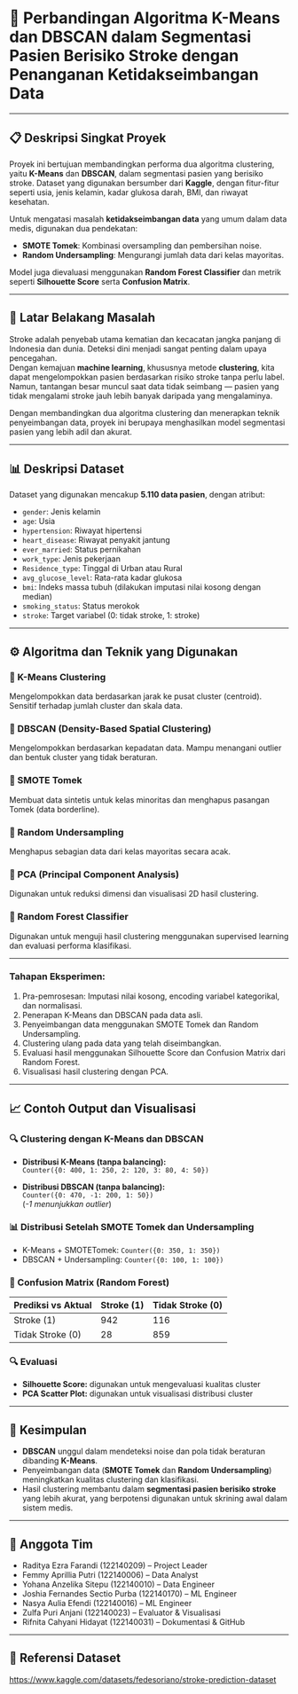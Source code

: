 # 🧠 **Perbandingan Algoritma K-Means dan DBSCAN dalam Segmentasi Pasien Berisiko Stroke dengan Penanganan Ketidakseimbangan Data**

---

## 📋 **Deskripsi Singkat Proyek**

Proyek ini bertujuan membandingkan performa dua algoritma clustering, yaitu **K-Means** dan **DBSCAN**, dalam segmentasi pasien yang berisiko stroke. Dataset yang digunakan bersumber dari **Kaggle**, dengan fitur-fitur seperti usia, jenis kelamin, kadar glukosa darah, BMI, dan riwayat kesehatan.

Untuk mengatasi masalah **ketidakseimbangan data** yang umum dalam data medis, digunakan dua pendekatan:
- **SMOTE Tomek**: Kombinasi oversampling dan pembersihan noise.
- **Random Undersampling**: Mengurangi jumlah data dari kelas mayoritas.

Model juga dievaluasi menggunakan **Random Forest Classifier** dan metrik seperti **Silhouette Score** serta **Confusion Matrix**.

---

## 🧠 **Latar Belakang Masalah**

Stroke adalah penyebab utama kematian dan kecacatan jangka panjang di Indonesia dan dunia. Deteksi dini menjadi sangat penting dalam upaya pencegahan.  
Dengan kemajuan **machine learning**, khususnya metode **clustering**, kita dapat mengelompokkan pasien berdasarkan risiko stroke tanpa perlu label. Namun, tantangan besar muncul saat data tidak seimbang — pasien yang tidak mengalami stroke jauh lebih banyak daripada yang mengalaminya.

Dengan membandingkan dua algoritma clustering dan menerapkan teknik penyeimbangan data, proyek ini berupaya menghasilkan model segmentasi pasien yang lebih adil dan akurat.

---

## 📊 **Deskripsi Dataset**

Dataset yang digunakan mencakup **5.110 data pasien**, dengan atribut:

- `gender`: Jenis kelamin  
- `age`: Usia  
- `hypertension`: Riwayat hipertensi  
- `heart_disease`: Riwayat penyakit jantung  
- `ever_married`: Status pernikahan  
- `work_type`: Jenis pekerjaan  
- `Residence_type`: Tinggal di Urban atau Rural  
- `avg_glucose_level`: Rata-rata kadar glukosa  
- `bmi`: Indeks massa tubuh (dilakukan imputasi nilai kosong dengan median)  
- `smoking_status`: Status merokok  
- `stroke`: Target variabel (0: tidak stroke, 1: stroke)

---

## ⚙️ **Algoritma dan Teknik yang Digunakan**

### 🔹 K-Means Clustering  
Mengelompokkan data berdasarkan jarak ke pusat cluster (centroid).  
Sensitif terhadap jumlah cluster dan skala data.

### 🔹 DBSCAN (Density-Based Spatial Clustering)  
Mengelompokkan berdasarkan kepadatan data. Mampu menangani outlier dan bentuk cluster yang tidak beraturan.

### 🔹 SMOTE Tomek  
Membuat data sintetis untuk kelas minoritas dan menghapus pasangan Tomek (data borderline).

### 🔹 Random Undersampling  
Menghapus sebagian data dari kelas mayoritas secara acak.

### 🔹 PCA (Principal Component Analysis)  
Digunakan untuk reduksi dimensi dan visualisasi 2D hasil clustering.

### 🔹 Random Forest Classifier  
Digunakan untuk menguji hasil clustering menggunakan supervised learning dan evaluasi performa klasifikasi.

---

### Tahapan Eksperimen:
1. Pra-pemrosesan: Imputasi nilai kosong, encoding variabel kategorikal, dan normalisasi.
2. Penerapan K-Means dan DBSCAN pada data asli.
3. Penyeimbangan data menggunakan SMOTE Tomek dan Random Undersampling.
4. Clustering ulang pada data yang telah diseimbangkan.
5. Evaluasi hasil menggunakan Silhouette Score dan Confusion Matrix dari Random Forest.
6. Visualisasi hasil clustering dengan PCA.

---

## 📈 **Contoh Output dan Visualisasi**

### 🔍 Clustering dengan K-Means dan DBSCAN

- **Distribusi K-Means (tanpa balancing):**  
  `Counter({0: 400, 1: 250, 2: 120, 3: 80, 4: 50})`

- **Distribusi DBSCAN (tanpa balancing):**  
  `Counter({0: 470, -1: 200, 1: 50})`  
  (*-1 menunjukkan outlier*)

### 📊 Distribusi Setelah SMOTE Tomek dan Undersampling

- K-Means + SMOTETomek: `Counter({0: 350, 1: 350})`  
- DBSCAN + Undersampling: `Counter({0: 100, 1: 100})`

### 🎯 Confusion Matrix (Random Forest)

| Prediksi vs Aktual | Stroke (1) | Tidak Stroke (0) |
|--------------------|------------|------------------|
| Stroke (1)         | 942        | 116              |
| Tidak Stroke (0)   | 28         | 859              |

### 🔍 Evaluasi

- **Silhouette Score:** digunakan untuk mengevaluasi kualitas cluster  
- **PCA Scatter Plot:** digunakan untuk visualisasi distribusi cluster

---

## 📝 **Kesimpulan**

- **DBSCAN** unggul dalam mendeteksi noise dan pola tidak beraturan dibanding **K-Means**.
- Penyeimbangan data (**SMOTE Tomek** dan **Random Undersampling**) meningkatkan kualitas clustering dan klasifikasi.
- Hasil clustering membantu dalam **segmentasi pasien berisiko stroke** yang lebih akurat, yang berpotensi digunakan untuk skrining awal dalam sistem medis.

---

## 👥 **Anggota Tim**

- Raditya Ezra Farandi (122140209) – Project Leader  
- Femmy Aprillia Putri (122140006) – Data Analyst  
- Yohana Anzelika Sitepu (122140010) – Data Engineer  
- Joshia Fernandes Sectio Purba (122140170) – ML Engineer  
- Nasya Aulia Efendi (122140016) – ML Engineer  
- Zulfa Puri Anjani (122140023) – Evaluator & Visualisasi  
- Rifnita Cahyani Hidayat (122140031) – Dokumentasi & GitHub

---

## 📂 **Referensi Dataset**

https://www.kaggle.com/datasets/fedesoriano/stroke-prediction-dataset
